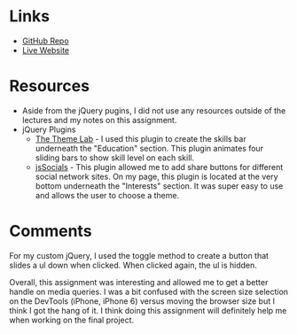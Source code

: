 # Links

- [GitHub Repo](https://github.com/omacksolden/project_resume_macksolden_olivia)
- [Live Website](http://livmacksolden.com/project_resume_macksolden_olivia/)

# Resources
- Aside from the jQuery pugins, I did not use any resources outside of the lectures and my notes on this assignment.
- jQuery Plugins
	- [The Theme Lab](http://www.thethemelab.com/thethemelab/free/10-animated-skill-bars/) - I used this plugin to create the skills bar underneath the "Education" section. This plugin animates four sliding bars to show skill level on each skill.
	- [jsSocials](http://js-socials.com/) - This plugin allowed me to add share buttons for different social network sites. On my page, this plugin is located at the very bottom underneath the "Interests" section. It was super easy to use and allows the user to choose a theme.

# Comments

For my custom jQuery, I used the toggle method to create a button that slides a ul down when clicked. When clicked again, the ul is hidden.

Overall, this assignment was interesting and allowed me to get a better handle on media queries. I was a bit confused with the screen size selection on the DevTools (iPhone, iPhone 6) versus moving the browser size but I think I got the hang of it. I think doing this assignment will definitely help me when working on the final project.
